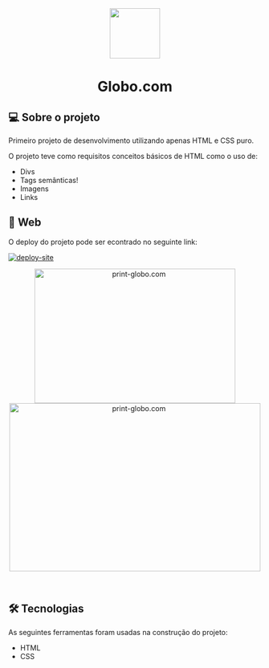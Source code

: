 <div align="center">
  <img width="100" height="100" src="https://user-images.githubusercontent.com/98192816/163430266-37679ade-9297-4792-8011-ebaf7b1abc51.png" />
</div>
<h1 align="center">Globo.com</h1>

## 💻 Sobre o projeto

Primeiro projeto de desenvolvimento utilizando apenas HTML e CSS puro.

O projeto teve como requisitos conceitos básicos de HTML como o uso de:
  - Divs
  - Tags semânticas!
  - Imagens
  - Links

## 🎨 Web

 O deploy do projeto pode ser econtrado no seguinte link: 
  
  <a href="https://frreiro.github.io/driven-globo/">
  <img alt="deploy-site" src="https://img.shields.io/badge/Link%20Deploy%20-Site-%2304D361">
</a>

<p align="center">
  <img width="400" height="268" alt="print-globo.com" src="https://user-images.githubusercontent.com/98192816/163436076-2dc39ee2-c522-41ac-a15e-3cc8d27801bc.png">
  <img width="500" height="335" alt="print-globo.com" src="https://user-images.githubusercontent.com/98192816/163436820-87bce777-9477-4c35-9a32-148c266a5554.png">
</p><br>

## 🛠 Tecnologias

As seguintes ferramentas foram usadas na construção do projeto:

  - HTML
  - CSS


